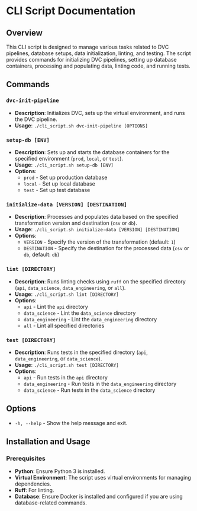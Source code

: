 # CLI Script Documentation

## Overview

This CLI script is designed to manage various tasks related to DVC pipelines, database setups, data initialization, linting, and testing. The script provides commands for initializing DVC pipelines, setting up database containers, processing and populating data, linting code, and running tests.

## Commands

### `dvc-init-pipeline`

- **Description**: Initializes DVC, sets up the virtual environment, and runs the DVC pipeline.
- **Usage**: `./cli_script.sh dvc-init-pipeline [OPTIONS]`

### `setup-db [ENV]`

- **Description**: Sets up and starts the database containers for the specified environment (`prod`, `local`, or `test`).
- **Usage**: `./cli_script.sh setup-db [ENV]`
- **Options**:
  - `prod` - Set up production database
  - `local` - Set up local database
  - `test` - Set up test database

### `initialize-data [VERSION] [DESTINATION]`

- **Description**: Processes and populates data based on the specified transformation version and destination (`csv` or `db`).
- **Usage**: `./cli_script.sh initialize-data [VERSION] [DESTINATION]`
- **Options**:
  - `VERSION` - Specify the version of the transformation (default: `1`)
  - `DESTINATION` - Specify the destination for the processed data (`csv` or `db`, default: `db`)

### `lint [DIRECTORY]`

- **Description**: Runs linting checks using `ruff` on the specified directory (`api`, `data_science`, `data_engineering`, or `all`).
- **Usage**: `./cli_script.sh lint [DIRECTORY]`
- **Options**:
  - `api` - Lint the `api` directory
  - `data_science` - Lint the `data_science` directory
  - `data_engineering` - Lint the `data_engineering` directory
  - `all` - Lint all specified directories

### `test [DIRECTORY]`

- **Description**: Runs tests in the specified directory (`api`, `data_engineering`, or `data_science`).
- **Usage**: `./cli_script.sh test [DIRECTORY]`
- **Options**:
  - `api` - Run tests in the `api` directory
  - `data_engineering` - Run tests in the `data_engineering` directory
  - `data_science` - Run tests in the `data_science` directory

## Options

- `-h, --help` - Show the help message and exit.

## Installation and Usage

### Prerequisites

- **Python**: Ensure Python 3 is installed.
- **Virtual Environment**: The script uses virtual environments for managing dependencies.
- **Ruff**: For linting.
- **Database**: Ensure Docker is installed and configured if you are using database-related commands.
